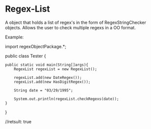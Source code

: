 # Regex-List
A object that holds a list of regex's in the form of RegexStringChecker objects. 
Allows the user to check multiple regexs in a OO format.

Example:

import regexObjectPackage.*;

public class Tester {
	
	public static void main(String[]args){
		RegexList regexList = new RegexList();
		
		regexList.add(new DateRegex());
		regexList.add(new HasDigitRegex());
		
		String date = "03/29/1995";
		
		System.out.println(regexList.checkRegexs(date));
	}
}

//retsult: true
